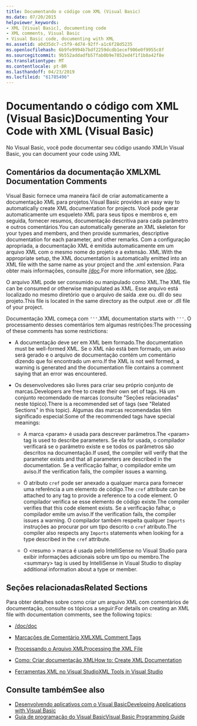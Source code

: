 ```yaml
---
title: Documentando o código com XML (Visual Basic)
ms.date: 07/20/2015
helpviewer_keywords:
- XML [Visual Basic], documenting code
- XML comments, Visual Basic
- Visual Basic code, documenting with XML
ms.assetid: a0d35dc7-c5f9-4d74-92ff-a1c6f28d5235
ms.openlocfilehash: 6b9fe9994b7bdf2259dcdb1ecef906e0f9955c8f
ms.sourcegitcommit: 9b552addadfb57fab0b9e7852ed4f1f1b8a42f8e
ms.translationtype: MT
ms.contentlocale: pt-BR
ms.lasthandoff: 04/23/2019
ms.locfileid: "61785496"
---
```

# <a name="documenting-your-code-with-xml-visual-basic"></a><span data-ttu-id="27a9d-102">Documentando o código com XML (Visual Basic)</span><span class="sxs-lookup"><span data-stu-id="27a9d-102">Documenting Your Code with XML (Visual Basic)</span></span>

<span data-ttu-id="27a9d-103">No Visual Basic, você pode documentar seu código usando XML</span><span class="sxs-lookup"><span data-stu-id="27a9d-103">In Visual Basic, you can document your code using XML</span></span>

## <a name="xml-documentation-comments"></a><span data-ttu-id="27a9d-104">Comentários da documentação XML</span><span class="sxs-lookup"><span data-stu-id="27a9d-104">XML Documentation Comments</span></span>

<span data-ttu-id="27a9d-105">Visual Basic fornece uma maneira fácil de criar automaticamente a documentação XML para projetos.</span><span class="sxs-lookup"><span data-stu-id="27a9d-105">Visual Basic provides an easy way to automatically create XML documentation for projects.</span></span> <span data-ttu-id="27a9d-106">Você pode gerar automaticamente um esqueleto XML para seus tipos e membros e, em seguida, fornecer resumos, documentação descritiva para cada parâmetro e outros comentários.</span><span class="sxs-lookup"><span data-stu-id="27a9d-106">You can automatically generate an XML skeleton for your types and members, and then provide summaries, descriptive documentation for each parameter, and other remarks.</span></span> <span data-ttu-id="27a9d-107">Com a configuração apropriada, a documentação XML é emitida automaticamente em um arquivo XML com o mesmo nome do projeto e a extensão. XML.</span><span class="sxs-lookup"><span data-stu-id="27a9d-107">With the appropriate setup, the XML documentation is automatically emitted into an XML file with the same name as your project and the .xml extension.</span></span> <span data-ttu-id="27a9d-108">Para obter mais informações, consulte [/doc](../../../visual-basic/reference/command-line-compiler/doc.md).</span><span class="sxs-lookup"><span data-stu-id="27a9d-108">For more information, see [/doc](../../../visual-basic/reference/command-line-compiler/doc.md).</span></span>

<span data-ttu-id="27a9d-109">O arquivo XML pode ser consumido ou manipulado como XML.</span><span class="sxs-lookup"><span data-stu-id="27a9d-109">The XML file can be consumed or otherwise manipulated as XML.</span></span> <span data-ttu-id="27a9d-110">Esse arquivo está localizado no mesmo diretório que o arquivo de saída .exe ou. dll do seu projeto.</span><span class="sxs-lookup"><span data-stu-id="27a9d-110">This file is located in the same directory as the output .exe or .dll file of your project.</span></span>

<span data-ttu-id="27a9d-111">Documentação XML começa com `'''`.</span><span class="sxs-lookup"><span data-stu-id="27a9d-111">XML documentation starts with `'''`.</span></span> <span data-ttu-id="27a9d-112">O processamento desses comentários tem algumas restrições:</span><span class="sxs-lookup"><span data-stu-id="27a9d-112">The processing of these comments has some restrictions:</span></span>

- <span data-ttu-id="27a9d-113">A documentação deve ser em XML bem formado.</span><span class="sxs-lookup"><span data-stu-id="27a9d-113">The documentation must be well-formed XML.</span></span> <span data-ttu-id="27a9d-114">Se o XML não está bem formado, um aviso será gerado e o arquivo de documentação contém um comentário dizendo que foi encontrado um erro.</span><span class="sxs-lookup"><span data-stu-id="27a9d-114">If the XML is not well formed, a warning is generated and the documentation file contains a comment saying that an error was encountered.</span></span>

- <span data-ttu-id="27a9d-115">Os desenvolvedores são livres para criar seu próprio conjunto de marcas.</span><span class="sxs-lookup"><span data-stu-id="27a9d-115">Developers are free to create their own set of tags.</span></span> <span data-ttu-id="27a9d-116">Há um conjunto recomendado de marcas (consulte "Seções relacionadas" neste tópico).</span><span class="sxs-lookup"><span data-stu-id="27a9d-116">There is a recommended set of tags (see "Related Sections" in this topic).</span></span> <span data-ttu-id="27a9d-117">Algumas das marcas recomendadas têm significado especial:</span><span class="sxs-lookup"><span data-stu-id="27a9d-117">Some of the recommended tags have special meanings:</span></span>

  - <span data-ttu-id="27a9d-118">A marca \<param> é usada para descrever parâmetros.</span><span class="sxs-lookup"><span data-stu-id="27a9d-118">The \<param> tag is used to describe parameters.</span></span> <span data-ttu-id="27a9d-119">Se ela for usada, o compilador verificará se o parâmetro existe e se todos os parâmetros são descritos na documentação.</span><span class="sxs-lookup"><span data-stu-id="27a9d-119">If used, the compiler will verify that the parameter exists and that all parameters are described in the documentation.</span></span> <span data-ttu-id="27a9d-120">Se a verificação falhar, o compilador emite um aviso.</span><span class="sxs-lookup"><span data-stu-id="27a9d-120">If the verification fails, the compiler issues a warning.</span></span>

  - <span data-ttu-id="27a9d-121">O atributo `cref` pode ser anexado a qualquer marca para fornecer uma referência a um elemento de código.</span><span class="sxs-lookup"><span data-stu-id="27a9d-121">The `cref` attribute can be attached to any tag to provide a reference to a code element.</span></span> <span data-ttu-id="27a9d-122">O compilador verifica se esse elemento de código existe.</span><span class="sxs-lookup"><span data-stu-id="27a9d-122">The compiler verifies that this code element exists.</span></span> <span data-ttu-id="27a9d-123">Se a verificação falhar, o compilador emite um aviso.</span><span class="sxs-lookup"><span data-stu-id="27a9d-123">If the verification fails, the compiler issues a warning.</span></span> <span data-ttu-id="27a9d-124">O compilador também respeita qualquer `Imports` instruções ao procurar por um tipo descrito o `cref` atributo.</span><span class="sxs-lookup"><span data-stu-id="27a9d-124">The compiler also respects any `Imports` statements when looking for a type described in the `cref` attribute.</span></span>

  - <span data-ttu-id="27a9d-125">O \<resumo > marca é usada pelo IntelliSense no Visual Studio para exibir informações adicionais sobre um tipo ou membro.</span><span class="sxs-lookup"><span data-stu-id="27a9d-125">The \<summary> tag is used by IntelliSense in Visual Studio to display additional information about a type or member.</span></span>

## <a name="related-sections"></a><span data-ttu-id="27a9d-126">Seções relacionadas</span><span class="sxs-lookup"><span data-stu-id="27a9d-126">Related Sections</span></span>

<span data-ttu-id="27a9d-127">Para obter detalhes sobre como criar um arquivo XML com comentários de documentação, consulte os tópicos a seguir:</span><span class="sxs-lookup"><span data-stu-id="27a9d-127">For details on creating an XML file with documentation comments, see the following topics:</span></span>

- [<span data-ttu-id="27a9d-128">/doc</span><span class="sxs-lookup"><span data-stu-id="27a9d-128">/doc</span></span>](../../../visual-basic/reference/command-line-compiler/doc.md)

- [<span data-ttu-id="27a9d-129">Marcações de Comentário XML</span><span class="sxs-lookup"><span data-stu-id="27a9d-129">XML Comment Tags</span></span>](../../../visual-basic/language-reference/xmldoc/index.md)

- [<span data-ttu-id="27a9d-130">Processando o Arquivo XML</span><span class="sxs-lookup"><span data-stu-id="27a9d-130">Processing the XML File</span></span>](../../../visual-basic/programming-guide/program-structure/processing-the-xml-file.md)

- [<span data-ttu-id="27a9d-131">Como: Criar documentação XML</span><span class="sxs-lookup"><span data-stu-id="27a9d-131">How to: Create XML Documentation</span></span>](../../../visual-basic/programming-guide/program-structure/how-to-create-xml-documentation.md)

- [<span data-ttu-id="27a9d-132">Ferramentas XML no Visual Studio</span><span class="sxs-lookup"><span data-stu-id="27a9d-132">XML Tools in Visual Studio</span></span>](/visualstudio/xml-tools/xml-tools-in-visual-studio)

## <a name="see-also"></a><span data-ttu-id="27a9d-133">Consulte também</span><span class="sxs-lookup"><span data-stu-id="27a9d-133">See also</span></span>

- [<span data-ttu-id="27a9d-134">Desenvolvendo aplicativos com o Visual Basic</span><span class="sxs-lookup"><span data-stu-id="27a9d-134">Developing Applications with Visual Basic</span></span>](../../../visual-basic/developing-apps/index.md)
- [<span data-ttu-id="27a9d-135">Guia de programação do Visual Basic</span><span class="sxs-lookup"><span data-stu-id="27a9d-135">Visual Basic Programming Guide</span></span>](../../../visual-basic/programming-guide/index.md)
